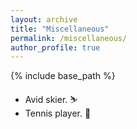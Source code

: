 ```yaml
---
layout: archive
title: "Miscellaneous"
permalink: /miscellaneous/
author_profile: true
---
```


{% include base_path %}

- Avid skier. ⛷ <br>
- Tennis player. 🎾  <br>